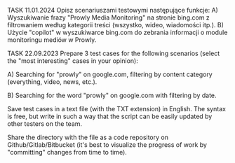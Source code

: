 TASK 11.01.2024
Opisz scenariuszami testowymi następujące funkcje:
A) Wyszukiwanie frazy "Prowly Media Monitoring" na stronie bing.com z filtrowaniem według kategorii treści (wszystko, wideo, wiadomości itp.).
B) Użycie "copilot" w wyszukiwarce bing.com do zebrania informacji o module monitoringu mediów w Prowly.


TASK 22.09.2023
Prepare 3 test cases for the following scenarios (select the "most interesting" cases in your opinion):

A) Searching for "prowly" on google.com, filtering by content category (everything, video, news, etc.).

B) Searching for the word "prowly" on google.com with filtering by date.

Save test cases in a text file (with the TXT extension) in English.
The syntax is free, but write in such a way that the script can be easily updated by other testers on the team.

Share the directory with the file as a code repository on Github/Gitlab/Bitbucket (it's best to visualize the progress of work by "committing" changes from time to time).
